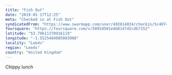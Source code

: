 ```yaml
---
title: "Fish Out"
date: "2019-01-17T12:25"
meta: "Checked in at Fish Out"
syndicatedFrom: "https://www.swarmapp.com/user/492614834/checkin/5c40742cf62e09002cc08098"
foursquare: "https://foursquare.com/v/5093d501e4b0147d2cdb7152"
latitude: "53.79611370916119"
longitude: "-1.5525484085083008"
locality: "Leeds"
region: "Leeds"
country: "United Kingdom"
---
```

Chippy lunch
